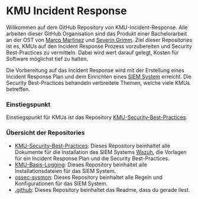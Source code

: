 # KMU Incident Response

Willkommen auf dem GitHub Repository von KMU-Incident-Response.
Alle arbeiten dieser GitHub Organisation sind das Produkt einer Bachelorarbeit an der OST von [Marco Martinez](https://github.com/marcom4rtinez) und [Severin Grimm](https://github.com/sevigrimm).
Ziel dieser Repositories ist es, KMUs auf den Incident Response Prozess vorzubereiten und Security Best-Practices zu vermitteln. Dabei wird wert darauf gelegt, Kosten für Software möglichst tief zu halten.

Die Vorbereitung auf das Incident Response wird mit der Erstellung eines Incident Response Plan und dem Einrichten eines [SIEM System](https://en.wikipedia.org/wiki/Security_information_and_event_management) erreicht. Die Security Best-Practices behandeln verbreitete Themen, welche viele KMUs betreffen. 

### Einstiegspunkt
Einstiegspunkt für KMUs ist das Repository [KMU-Security-Best-Practices](https://github.com/KMU-Incident-Response/KMU-Security-Best-Practices).

### Übersicht der Repositories
- [KMU-Security-Best-Practices](https://github.com/KMU-Incident-Response/KMU-Security-Best-Practices): Dieses Repository beinhaltet alle Dokumente für die Installation des SIEM Systems [Wazuh](https://wazuh.com/), die Vorlagen für ein Incident Response Plan und die Security Best-Practices.
- [KMU-Basis-Logging](https://github.com/KMU-Incident-Response/KMU-Basis-Logging): Dieses Repository beinhaltet alle Installationsdateien für das SIEM System.
- [ossec-sysmon](https://github.com/KMU-Incident-Response/ossec-sysmon): Dieses Repository beinhaltet alle Regeln und Konfigurationen für das SIEM System.
- [.github](https://github.com/KMU-Incident-Response/.github): Dieses Repository beinhaltet das Readme, dass du gerade liest.
